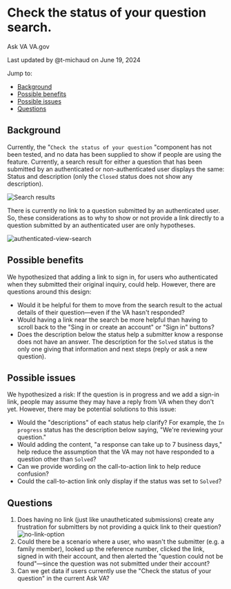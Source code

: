 # Check the status of your question search.

Ask VA VA.gov

Last updated by @t-michaud on June 19, 2024

Jump to: 
- [Background](#background)
- [Possible benefits](#possible-benefits)
- [Possible issues](#possible-issues)
- [Questions](#questions)

## Background

Currently, the "``Check the status of your question`` "component has not been tested, and no data has been supplied to show if people are using the feature. Currently, a search result for either a question that has been submitted by an authenticated or non-authenticated user displays the same: Status and description (only the ``Closed`` status does not show any description). 

![Search results](https://github.com/department-of-veterans-affairs/va.gov-team/assets/135402634/aec8ff43-7670-4416-83c4-9420c1bf08b8)

There is currently no link to a question submitted by an authenticated user. So, these considerations as to why to show or not provide a link directly to a question submitted by an authenticated user are only hypotheses.

![authenticated-view-search](https://github.com/department-of-veterans-affairs/va.gov-team/assets/135402634/2557f487-53cf-4811-980a-e946bb7dbf0c)


## Possible benefits

We hypothesized that adding a link to sign in, for users who authenticated when they submitted their original inquiry, could help. However, there are questions around this design:

- Would it be helpful for them to move from the search result to the actual details of their question—even if the VA hasn't responded? 
- Would having a link near the search be more helpful than having to scroll back to the "Sing in or create an account" or  "Sign in" buttons?
- Does the description below the status help a submitter know a response does not have an answer. The description for the ``Solved`` status is the only one giving that information and next steps (reply or ask a new question).


## Possible issues

We hypothesized a risk: If the question is in progress and we add a sign-in link, people may assume they may have a reply from VA when they don't yet. However, there may be potential solutions to this issue:

- Would the "descriptions" of each status help clarify? For example, the ``In progress`` status has the description below saying, "We're reviewing your question." 
- Would adding the content, "a response can take up to 7 business days," help reduce the assumption that the VA may not have responded to a question other than ``Solved``?
- Can we provide wording on the call-to-action link to help reduce confusion?
- Could the call-to-action link only display if the status was set to ``Solved``?

## Questions
1. Does having no link (just like unautheticated submissions) create any frustration for submitters by not providing a quick link to their question?
![no-link-option](https://github.com/department-of-veterans-affairs/va.gov-team/assets/135402634/35856b8f-f325-46c4-8d6c-0ce174807e2c)
2. Could there be a scenario where a user, who wasn't the submitter (e.g. a family member), looked up the reference number, clicked the link, signed in with their account, and then alerted the "question could not be found"—since the question was not submitted under their account?
3. Can we get data if users currently use the "Check the status of your question" in the current Ask VA?

